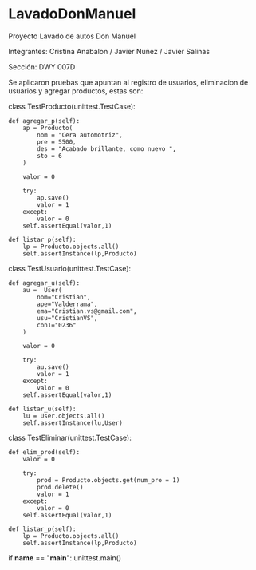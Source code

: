 # LavadoDonManuel
Proyecto Lavado de autos Don Manuel

Integrantes:  Cristina Anabalon /
              Javier Nuñez /
              Javier Salinas

Sección:      DWY 007D

Se aplicaron pruebas que apuntan al registro de usuarios, eliminacion de usuarios y agregar productos, estas son:

class TestProducto(unittest.TestCase):

    def agregar_p(self):
        ap = Producto(
            nom = "Cera automotriz", 
            pre = 5500, 
            des = "Acabado brillante, como nuevo ",
            sto = 6
		)

        valor = 0

        try:
            ap.save()
            valor = 1
        except:
            valor = 0
        self.assertEqual(valor,1)

    def listar_p(self):
        lp = Producto.objects.all()
        self.assertInstance(lp,Producto) 

class TestUsuario(unittest.TestCase):

    def agregar_u(self):
        au =  User(
            nom="Cristian",
            ape="Valderrama",
            ema="Cristian.vs@gmail.com",
            usu="CristianVS",
            con1="0236"
        )

        valor = 0

        try:
            au.save()
            valor = 1
        except:
            valor = 0
        self.assertEqual(valor,1)

    def listar_u(self):
        lu = User.objects.all()
        self.assertInstance(lu,User)

class TestEliminar(unittest.TestCase):

    def elim_prod(self):
        valor = 0

        try:
            prod = Producto.objects.get(num_pro = 1)
            prod.delete()
            valor = 1
        except:
            valor = 0
        self.assertEqual(valor,1)
    
    def listar_p(self):
        lp = Producto.objects.all()
        self.assertInstance(lp,Producto)

if __name__ == "__main__":
	unittest.main() 
